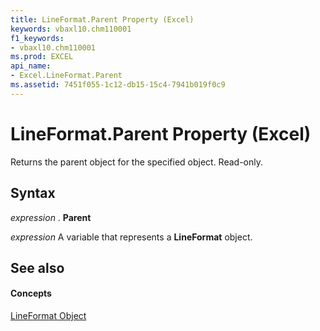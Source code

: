 ```yaml
---
title: LineFormat.Parent Property (Excel)
keywords: vbaxl10.chm110001
f1_keywords:
- vbaxl10.chm110001
ms.prod: EXCEL
api_name:
- Excel.LineFormat.Parent
ms.assetid: 7451f055-1c12-db15-15c4-7941b019f0c9
---
```



# LineFormat.Parent Property (Excel)

Returns the parent object for the specified object. Read-only.


## Syntax

 _expression_ . **Parent**

 _expression_ A variable that represents a **LineFormat** object.


## See also


#### Concepts


[LineFormat Object](lineformat-object-excel.md)

